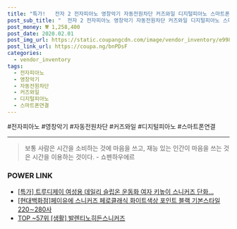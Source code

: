 ```yaml
--- 
title: "특가!   전자 2 전자피아노 영창악기 자동전원차단 커즈와일 디지털피아노 스마트폰연결 ..." 
post_sub_title: "  전자 2 전자피아노 영창악기 자동전원차단 커즈와일 디지털피아노 스마트폰연결 RS2 영창 RS" 
post_money: ₩ 1,258,400 
post_date: 2020.02.01 
post_img_url: https://static.coupangcdn.com/image/vendor_inventory/e998/12ae797cf73db021cd4dee9fee4a628b8cbafc498749572fe81b3cd709c4.jpg 
post_link_url: https://coupa.ng/bnPDsF 
categories: 
  - vendor_inventory 
tags: 
  - 전자피아노 
  - 영창악기 
  - 자동전원차단 
  - 커즈와일 
  - 디지털피아노 
  - 스마트폰연결 
--- 
```

  #전자피아노 #영창악기 #자동전원차단 #커즈와일 #디지털피아노 #스마트폰연결 
<hr> 

> 보통 사람은 시간을 소비하는 것에 마음을 쓰고, 재능 있는 인간이 마음을 쓰는 것은 시간을 이용하는 것이다. - 쇼펜하우에르 


### POWER LINK

* <a href="https://blog.naver.com/sakai111/221790596179" target="_blank">[특가] 트루디제이 여성용 데일리 슬립온 운동화 여자 키높이 스니커즈 단화...</a>
* <a href="https://blog.naver.com/fasyy4321/221786938125" target="_blank">[현대백화점]페이유에 스니커즈 페로클래식 화이트색상 포인트 블랙 기본스타일 220∼280사</a>
* <a href="https://blog.naver.com/fasyy4321/221778642336" target="_blank"> TOP ~57위 [생활] 발렌티노히든스니커즈</a>
